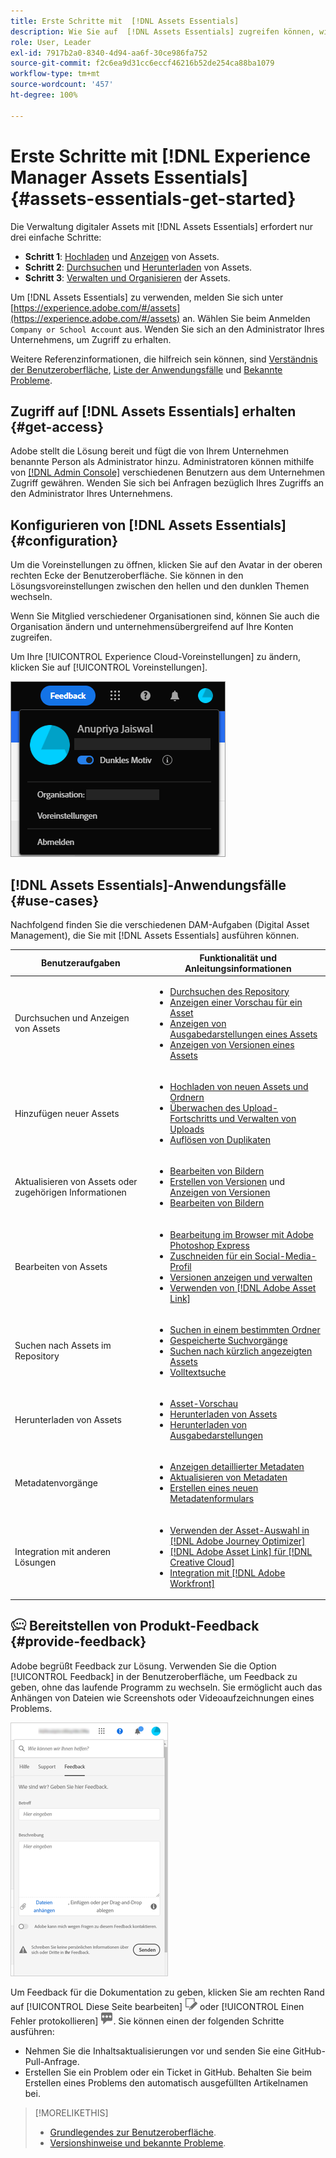 ```yaml
---
title: Erste Schritte mit  [!DNL Assets Essentials]
description: Wie Sie auf  [!DNL Assets Essentials] zugreifen können, wie Sie sich anmelden, wie Sie Anwendungsfälle unterstützen und bekannte Probleme.
role: User, Leader
exl-id: 7917b2a0-8340-4d94-aa6f-30ce986fa752
source-git-commit: f2c6ea9d31cc6eccf46216b52de254ca88ba1079
workflow-type: tm+mt
source-wordcount: '457'
ht-degree: 100%

---
```


# Erste Schritte mit [!DNL Experience Manager Assets Essentials] {#assets-essentials-get-started}

<!-- TBD: Make links for these steps. -->

Die Verwaltung digitaler Assets mit [!DNL Assets Essentials] erfordert nur drei einfache Schritte:

* **Schritt 1**: [Hochladen](/help/add-delete.md) und [Anzeigen](/help/navigate-view.md) von Assets.
* **Schritt 2**: [Durchsuchen](/help/search.md) und [Herunterladen](/help/manage-organize.md#download) von Assets.
* **Schritt 3**: [Verwalten und Organisieren](/help/manage-organize.md) der Assets.

Um [!DNL Assets Essentials] zu verwenden, melden Sie sich unter [https://experience.adobe.com/#/assets](https://experience.adobe.com/#/assets) an. Wählen Sie beim Anmelden `Company or School Account` aus. Wenden Sie sich an den Administrator Ihres Unternehmens, um Zugriff zu erhalten.

Weitere Referenzinformationen, die hilfreich sein können, sind [Verständnis der Benutzeroberfläche](/help/navigate-view.md), [Liste der Anwendungsfälle](#use-cases) <!-- TBD: [supported file types](/help/supported-file-formats.md), --> und [Bekannte Probleme](/help/release-notes.md#known-issues).

## Zugriff auf [!DNL Assets Essentials] erhalten {#get-access}

Adobe stellt die Lösung bereit und fügt die von Ihrem Unternehmen benannte Person als Administrator hinzu. Administratoren können mithilfe von [[!DNL Admin Console]](https://helpx.adobe.com/de/enterprise/using/admin-console.html) verschiedenen Benutzern aus dem Unternehmen Zugriff gewähren. Wenden Sie sich bei Anfragen bezüglich Ihres Zugriffs an den Administrator Ihres Unternehmens.

## Konfigurieren von [!DNL Assets Essentials] {#configuration}

Um die Voreinstellungen zu öffnen, klicken Sie auf den Avatar in der oberen rechten Ecke der Benutzeroberfläche. Sie können in den Lösungsvoreinstellungen zwischen den hellen und den dunklen Themen wechseln.

Wenn Sie Mitglied verschiedener Organisationen sind, können Sie auch die Organisation ändern und unternehmensübergreifend auf Ihre Konten zugreifen.

Um Ihre [!UICONTROL Experience Cloud-Voreinstellungen] zu ändern, klicken Sie auf [!UICONTROL Voreinstellungen].

![Voreinstellung zum Umschalten zwischen dunklem und hellem Design](assets/theme-change.png)

<!-- TBD: What can admins configure? What more can users configure? Any doc that describes Exp Cloud preferences? 
Metadata forms is out of the scope of 6/17 GA. When the functionality is added, link to it from here. It is about configuring metadata UI. -->

<!-- TBD: This section contains beta-specific video that will be updated post-GA.

## Login experience {#login-experience}

When logging in, after providing the credentials, you can be prompted to select an account. In this case, select `Company or School Account` to proceed.

![Select an account to login](assets/do-not-localize/login-experience.gif)
-->

## [!DNL Assets Essentials]-Anwendungsfälle  {#use-cases}

Nachfolgend finden Sie die verschiedenen DAM-Aufgaben (Digital Asset Management), die Sie mit [!DNL Assets Essentials] ausführen können.

| Benutzeraufgaben | Funktionalität und Anleitungsinformationen |
|-----|------|
| Durchsuchen und Anzeigen von Assets | <ul> <li>[Durchsuchen des Repository](/help/navigate-view.md#view-assets-and-details) </li> <li> [Anzeigen einer Vorschau für ein Asset](/help/navigate-view.md#preview-assets) <li> [Anzeigen von Ausgabedarstellungen eines Assets](/help/add-delete.md#renditions) </li> <li>[Anzeigen von Versionen eines Assets](/help/manage-organize.md#view-versions)</li></ul> |
| Hinzufügen neuer Assets | <ul> <li>[Hochladen von neuen Assets und Ordnern](/help/add-delete.md#add-assets)</li> <li>[Überwachen des Upload-Fortschritts und Verwalten von Uploads](/help/add-delete.md#upload-progress)</li> <li>[Auflösen von Duplikaten](/help/add-delete.md#resolve-upload-fails)</li> </ul> |
| Aktualisieren von Assets oder zugehörigen Informationen | <ul> <li>[Bearbeiten von Bildern](/help/edit-images.md)</li> <li>[Erstellen von Versionen](/help/manage-organize.md#create-versions) und [Anzeigen von Versionen](/help/manage-organize.md#view-versions)</li> <li>[Bearbeiten von Bildern](/help/edit-images.md)</li> </ul> |
| Bearbeiten von Assets | <ul> <li>[Bearbeitung im Browser mit Adobe Photoshop Express](/help/edit-images.md)</li> <li>[Zuschneiden für ein Social-Media-Profil](/help/edit-images.md#crop-straighten-images)</li> <li>[Versionen anzeigen und verwalten](/help/manage-organize.md#view-versions)</li> <li>[Verwenden von  [!DNL Adobe Asset Link]](/help/integration.md#integrations)</ul></ul> |
| Suchen nach Assets im Repository | <ul> <li>[Suchen in einem bestimmten Ordner](/help/search.md#refine-search-results)</li> <li>[Gespeicherte Suchvorgänge](/help/search.md#saved-search)</li> <li>[Suchen nach kürzlich angezeigten Assets](/help/search.md)</li> <li>[Volltextsuche](/help/search.md) |
| Herunterladen von Assets | <ul> <li> [Asset-Vorschau](/help/navigate-view.md#preview-assets) </li> <li> [Herunterladen von Assets](/help/manage-organize.md#download) <li> [Herunterladen von Ausgabedarstellungen](/help/add-delete.md#renditions) </li></ul> |
| Metadatenvorgänge | <ul> <li>[Anzeigen detaillierter Metadaten](/help/metadata.md) </li> <li> [Aktualisieren von Metadaten](/help/metadata.md#update-metadata)</li> <li> [Erstellen eines neuen Metadatenformulars](/help/metadata.md#metadata-forms) </li> </ul> |
| Integration mit anderen Lösungen | <ul> <li>[Verwenden der Asset-Auswahl in  [!DNL Adobe Journey Optimizer]](/help/integration.md)</li> <li>[[!DNL Adobe Asset Link]  für  [!DNL Creative Cloud]](/help/integration.md)</li> <li>[Integration mit  [!DNL Adobe Workfront]](/help/integration.md)</li> </ul> |

<!--TBD: Merge the below rows in the table when the use cases are documented/available.

| How do I delete assets? | <ul> <li>[Delete assets](/help/manage-organize.md)</li> <li>Recover deleted assets</li> <li>Permanently delete assets</li> </ul> |
| How do I share assets or find shared assets? | <ul> <li>Shared by me</li> <li>Shared with me</li> <li>Share for comments and review</li> <li>Unshare assets</li> </ul> |
| How do I collaborate with others and get my assets reviewed | <ul> <li>Share for review</li> <li>Provide comments. Resolve and filter comments</li> <li>Annotations on images</li> <li>Assign tasks to specific users and prioritize</li> </ul> |

-->

## ![Feedback-Symbol](assets/do-not-localize/feedback-icon.png) Bereitstellen von Produkt-Feedback {#provide-feedback}

Adobe begrüßt Feedback zur Lösung. Verwenden Sie die Option [!UICONTROL Feedback] in der Benutzeroberfläche, um Feedback zu geben, ohne das laufende Programm zu wechseln. Sie ermöglicht auch das Anhängen von Dateien wie Screenshots oder Videoaufzeichnungen eines Problems.

![Feedback-Option in der Benutzeroberfläche](assets/feedback-panel.png)

Um Feedback für die Dokumentation zu geben, klicken Sie am rechten Rand auf [!UICONTROL Diese Seite bearbeiten] ![Seite bearbeiten](assets/do-not-localize/edit-page.png) oder [!UICONTROL Einen Fehler protokollieren] ![GitHub -Fehler erstellen](assets/do-not-localize/github-issue.png). Sie können einen der folgenden Schritte ausführen:

* Nehmen Sie die Inhaltsaktualisierungen vor und senden Sie eine GitHub-Pull-Anfrage.
* Erstellen Sie ein Problem oder ein Ticket in GitHub. Behalten Sie beim Erstellen eines Problems den automatisch ausgefüllten Artikelnamen bei.

>[!MORELIKETHIS]
>
>* [Grundlegendes zur Benutzeroberfläche](/help/navigate-view.md).
>* [Versionshinweise und bekannte Probleme](/help/release-notes.md).


<!-- TBD: 
>* [Supported file types](/help/supported-file-formats.md).
-->

